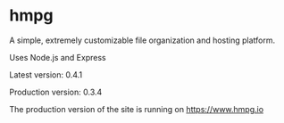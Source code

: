 # hmpg
A simple, extremely customizable file organization and hosting platform.

Uses Node.js and Express

Latest version: 0.4.1

Production version: 0.3.4

The production version of the site is running on https://www.hmpg.io
